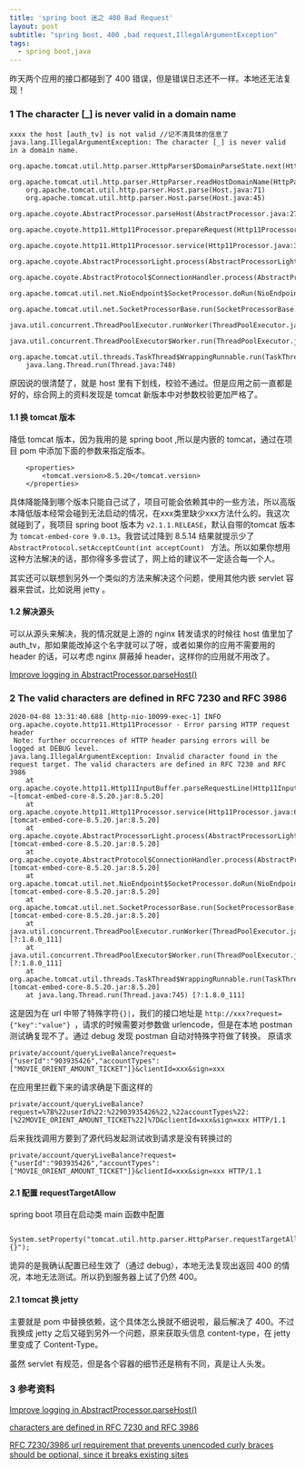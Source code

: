 ```yaml
---
title: 'spring boot 迷之 400 Bad Request'
layout: post
subtitle: "spring boot, 400 ,bad request,IllegalArgumentException"
tags:
  - spring boot,java
---
```


昨天两个应用的接口都碰到了 400 错误，但是错误日志还不一样。本地还无法复现！


### 1 The character [_] is never valid in a domain name
```
xxxx the host [auth_tv] is not valid //记不清具体的信息了
java.lang.IllegalArgumentException: The character [_] is never valid in a domain name.
	org.apache.tomcat.util.http.parser.HttpParser$DomainParseState.next(HttpParser.java:926)
	org.apache.tomcat.util.http.parser.HttpParser.readHostDomainName(HttpParser.java:822)
	org.apache.tomcat.util.http.parser.Host.parse(Host.java:71)
	org.apache.tomcat.util.http.parser.Host.parse(Host.java:45)
	org.apache.coyote.AbstractProcessor.parseHost(AbstractProcessor.java:273)
	org.apache.coyote.http11.Http11Processor.prepareRequest(Http11Processor.java:809)
	org.apache.coyote.http11.Http11Processor.service(Http11Processor.java:384)
	org.apache.coyote.AbstractProcessorLight.process(AbstractProcessorLight.java:66)
	org.apache.coyote.AbstractProtocol$ConnectionHandler.process(AbstractProtocol.java:764)
	org.apache.tomcat.util.net.NioEndpoint$SocketProcessor.doRun(NioEndpoint.java:1388)
	org.apache.tomcat.util.net.SocketProcessorBase.run(SocketProcessorBase.java:49)
	java.util.concurrent.ThreadPoolExecutor.runWorker(ThreadPoolExecutor.java:1149)
	java.util.concurrent.ThreadPoolExecutor$Worker.run(ThreadPoolExecutor.java:624)
	org.apache.tomcat.util.threads.TaskThread$WrappingRunnable.run(TaskThread.java:61)
	java.lang.Thread.run(Thread.java:748)
```

原因说的很清楚了，就是 host 里有下划线，校验不通过。但是应用之前一直都是好的，综合网上的资料发现是 tomcat 新版本中对参数校验更加严格了。

#### 1.1 换 tomcat 版本
降低 tomcat 版本，因为我用的是 spring boot ,所以是内嵌的 tomcat，通过在项目 pom 中添加下面的参数来指定版本。

```
	<properties>
		<tomcat.version>8.5.20</tomcat.version>
	</properties>
```

具体降能降到哪个版本只能自己试了，项目可能会依赖其中的一些方法，所以高版本降低版本经常会碰到无法启动的情况，在xxx类里缺少xxx方法什么的。我这次就碰到了，我项目 spring boot 版本为 `v2.1.1.RELEASE`，默认自带的tomcat 版本为 `tomcat-embed-core 9.0.13`。我尝试过降到 8.5.14 结果就提示少了 `AbstractProtocol.setAcceptCount(int acceptCount) ` 方法。所以如果你想用这种方法解决的话，那你得多多尝试了，网上给的建议不一定适合每一个人。


其实还可以联想到另外一个类似的方法来解决这个问题，使用其他内嵌 servlet 容器来尝试，比如说用  jetty 。

#### 1.2 解决源头
可以从源头来解决，我的情况就是上游的 nginx 转发请求的时候往 host 值里加了 auth_tv，那如果能改掉这个名字就可以了呀，或者如果你的应用不需要用的  header 的话，可以考虑 nginx 屏蔽掉 header，这样你的应用就不用改了。


[Improve logging in AbstractProcessor.parseHost()](https://bz.apache.org/bugzilla/show_bug.cgi?id=62371#c14)

### 2 The valid characters are defined in RFC 7230 and RFC 3986
```
2020-04-08 13:31:40.688 [http-nio-10099-exec-1] INFO  org.apache.coyote.http11.Http11Processor - Error parsing HTTP request header
 Note: further occurrences of HTTP header parsing errors will be logged at DEBUG level.
java.lang.IllegalArgumentException: Invalid character found in the request target. The valid characters are defined in RFC 7230 and RFC 3986
	at org.apache.coyote.http11.Http11InputBuffer.parseRequestLine(Http11InputBuffer.java:472) ~[tomcat-embed-core-8.5.20.jar:8.5.20]
	at org.apache.coyote.http11.Http11Processor.service(Http11Processor.java:683) [tomcat-embed-core-8.5.20.jar:8.5.20]
	at org.apache.coyote.AbstractProcessorLight.process(AbstractProcessorLight.java:66) [tomcat-embed-core-8.5.20.jar:8.5.20]
	at org.apache.coyote.AbstractProtocol$ConnectionHandler.process(AbstractProtocol.java:868) [tomcat-embed-core-8.5.20.jar:8.5.20]
	at org.apache.tomcat.util.net.NioEndpoint$SocketProcessor.doRun(NioEndpoint.java:1457) [tomcat-embed-core-8.5.20.jar:8.5.20]
	at org.apache.tomcat.util.net.SocketProcessorBase.run(SocketProcessorBase.java:49) [tomcat-embed-core-8.5.20.jar:8.5.20]
	at java.util.concurrent.ThreadPoolExecutor.runWorker(ThreadPoolExecutor.java:1142) [?:1.8.0_111]
	at java.util.concurrent.ThreadPoolExecutor$Worker.run(ThreadPoolExecutor.java:617) [?:1.8.0_111]
	at org.apache.tomcat.util.threads.TaskThread$WrappingRunnable.run(TaskThread.java:61) [tomcat-embed-core-8.5.20.jar:8.5.20]
	at java.lang.Thread.run(Thread.java:745) [?:1.8.0_111]
```

这是因为在 url 中带了特殊字符`{}|`，我们的接口地址是 `http://xxx?request={"key":"value"} `，请求的时候需要对参数做 urlencode，但是在本地 postman 测试确复现不了。通过 debug 发现 postman 自动对特殊字符做了转换。
原请求
```
private/account/queryLiveBalance?request={"userId":"903935426","accountTypes":["MOVIE_ORIENT_AMOUNT_TICKET"]}&clientId=xxx&sign=xxx
```
在应用里拦截下来的请求确是下面这样的
```
private/account/queryLiveBalance?request=%7B%22userId%22:%22903935426%22,%22accountTypes%22:[%22MOVIE_ORIENT_AMOUNT_TICKET%22]%7D&clientId=xxx&sign=xxx HTTP/1.1
```

后来我找调用方要到了源代码发起测试收到请求是没有转换过的
```
private/account/queryLiveBalance?request={"userId":"903935426","accountTypes":["MOVIE_ORIENT_AMOUNT_TICKET"]}&clientId=xxx&sign=xxx HTTP/1.1
```

#### 2.1 配置 requestTargetAllow
spring boot 项目在启动类 main 函数中配置

```
 System.setProperty("tomcat.util.http.parser.HttpParser.requestTargetAllow","|{}");
```
诡异的是我确认配置已经生效了（通过 debug），本地无法复现出返回 400 的情况，本地无法测试。所以扔到服务器上试了仍然 400。

#### 2.1 tomcat 换 jetty
主要就是 pom 中替换依赖，这个具体怎么换就不细说啦，最后解决了 400。不过
我换成 jetty 之后又碰到另外一个问题，原来获取头信息 content-type，在 jetty 里变成了  Content-Type。

虽然 servlet 有规范，但是各个容器的细节还是稍有不同，真是让人头发。


### 3 参考资料
[Improve logging in AbstractProcessor.parseHost()](https://bz.apache.org/bugzilla/show_bug.cgi?id=62371#c14)

[characters are defined in RFC 7230 and RFC 3986](https://programmer.help/blogs/characters-are-defined-in-rfc-7230-and-rfc-3986.html)

[ RFC 7230/3986 url requirement that prevents unencoded curly braces should be optional, since it breaks existing sites](https://bz.apache.org/bugzilla/show_bug.cgi?id=60594)